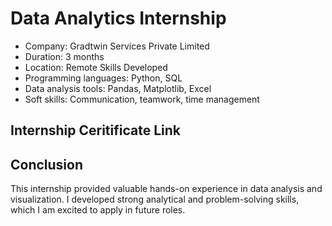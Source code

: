 # Data Analytics Internship
- Company: Gradtwin Services Private Limited
- Duration: 3 months
- Location: Remote
Skills Developed
- Programming languages: Python, SQL
- Data analysis tools: Pandas, Matplotlib, Excel
- Soft skills: Communication, teamwork, time management
## Internship Ceritificate Link

## Conclusion
This internship provided valuable hands-on experience in data analysis and visualization. I developed strong analytical and problem-solving skills, which I am excited to apply in future roles.
